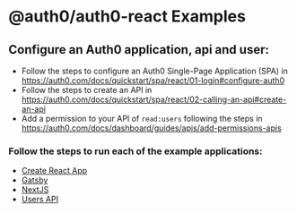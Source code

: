 # @auth0/auth0-react Examples

## Configure an Auth0 application, api and user:

- Follow the steps to configure an Auth0 Single-Page Application (SPA) in https://auth0.com/docs/quickstart/spa/react/01-login#configure-auth0
- Follow the steps to create an API in https://auth0.com/docs/quickstart/spa/react/02-calling-an-api#create-an-api
- Add a permission to your API of `read:users` following the steps in https://auth0.com/docs/dashboard/guides/apis/add-permissions-apis

### Follow the steps to run each of the example applications:

- [Create React App](./cra-react-router/README.md)
- [Gatsby](./gatsby-app/README.md)
- [NextJS](./nextjs-app/README.md)
- [Users API](./users-api/README.md)
